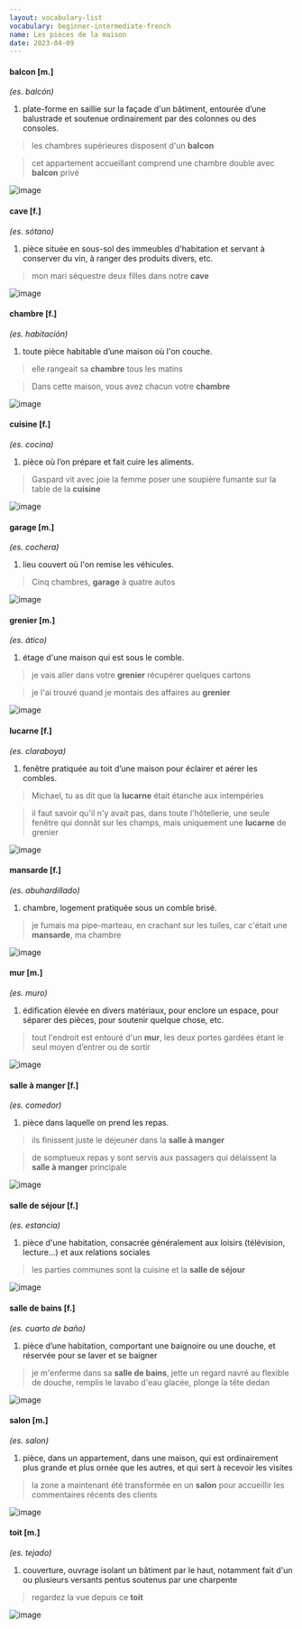 ```yaml
---
layout: vocabulary-list
vocabulary: beginner-intermediate-french
name: Les pièces de la maison
date: 2023-04-09
---
```


#### balcon [m.]

*(es. balcón)*

1. plate-forme en saillie sur la façade d'un bâtiment, entourée d’une balustrade et soutenue ordinairement par des colonnes ou des consoles.

> les chambres supérieures disposent d'un **balcon**

> cet appartement accueillant comprend une chambre double avec **balcon** privé

![image](https://upload.wikimedia.org/wikipedia/commons/thumb/6/68/Balcon_pierre_ch%C3%A2teau_Fontainebleau.jpg/220px-Balcon_pierre_ch%C3%A2teau_Fontainebleau.jpg)

#### cave [f.]

*(es. sótano)*

1. pièce située en sous-sol des immeubles d'habitation et servant à conserver du vin, à ranger des produits divers, etc.

> mon mari séquestre deux filles dans notre **cave**

![image](https://upload.wikimedia.org/wikipedia/commons/thumb/f/f0/Langres_-_cave_Maison_Renaissance.jpg/220px-Langres_-_cave_Maison_Renaissance.jpg)

#### chambre [f.]

*(es. habitación)*

1. toute pièce habitable d’une maison où l'on couche.

> elle rangeait sa **chambre** tous les matins

> Dans cette maison, vous avez chacun votre **chambre**

![image](https://upload.wikimedia.org/wikipedia/commons/thumb/f/f9/GrantHomeBedroom.JPG/220px-GrantHomeBedroom.JPG)

#### cuisine [f.]

*(es. cocina)*

1. pièce où l’on prépare et fait cuire les aliments.

> Gaspard vit avec joie la femme poser une soupière fumante sur la table de la **cuisine**

![image](https://upload.wikimedia.org/wikipedia/commons/thumb/d/db/Modern_Kitchen.jpg/220px-Modern_Kitchen.jpg)

#### garage [m.]

*(es. cochera)*

1. lieu couvert où l'on remise les véhicules.

> Cinq chambres, **garage** à quatre autos

![image](https://upload.wikimedia.org/wikipedia/commons/thumb/4/4e/Car_garage_-House_Detached-_July_4th_2008.JPG/220px-Car_garage_-House_Detached-_July_4th_2008.JPG)

#### grenier [m.]

*(es. ático)*

1. étage d'une maison qui est sous le comble.

> je vais aller dans votre **grenier** récupérer quelques cartons

> je l'ai trouvé quand je montais des affaires au **grenier**

![image](https://upload.wikimedia.org/wikipedia/commons/thumb/4/4f/Wikipedia-dachboden.jpg/220px-Wikipedia-dachboden.jpg)

#### lucarne [f.]

*(es. claraboya)*

1. fenêtre pratiquée au toit d’une maison pour éclairer et aérer les combles.

> Michael, tu as dit que la **lucarne** était étanche aux intempéries

> il faut savoir qu'il n'y avait pas, dans toute l'hôtellerie, une seule fenêtre qui donnât sur les champs, mais uniquement une **lucarne** de grenier

![image](https://upload.wikimedia.org/wikipedia/commons/thumb/a/ad/Chien_assis_-_toit_d%27une_ferme_du_ch%C3%A2teau.JPG/220px-Chien_assis_-_toit_d%27une_ferme_du_ch%C3%A2teau.JPG)

#### mansarde [f.]

*(es. abuhardillado)*

1.  chambre, logement pratiquée sous un comble brisé.

>  je fumais ma pipe-marteau, en crachant sur les tuiles, car c'était une **mansarde**, ma chambre

![image](https://upload.wikimedia.org/wikipedia/commons/thumb/2/21/Attic_bedroom.jpg/220px-Attic_bedroom.jpg)

#### mur [m.]

*(es. muro)*

1.  édification élevée en divers matériaux, pour enclore un espace, pour séparer des pièces, pour soutenir quelque chose, etc.

>  tout l'endroit est entouré d'un **mur**, les deux portes gardées étant le seul moyen d’entrer ou de sortir

![image](https://upload.wikimedia.org/wikipedia/commons/thumb/9/9b/Stone_wall.jpg/220px-Stone_wall.jpg)

#### salle à manger [f.]

*(es. comedor)*

1.  pièce dans laquelle on prend les repas.

> ils finissent juste le déjeuner dans la **salle à manger**

> de somptueux repas y sont servis aux passagers qui délaissent la **salle à manger** principale

![image](https://upload.wikimedia.org/wikipedia/commons/thumb/f/fb/21-13-001-dining-room.jpg/320px-21-13-001-dining-room.jpg)

#### salle de séjour [f.]

*(es. estancia)*

1.   pièce d'une habitation, consacrée généralement aux loisirs (télévision, lecture...) et aux relations sociales

> les parties communes sont la cuisine et la **salle de séjour**

![image](https://upload.wikimedia.org/wikipedia/commons/thumb/2/27/Soviet-era_Estonian_room_in_a_museum.jpg/219px-Soviet-era_Estonian_room_in_a_museum.jpg)

#### salle de bains [f.]

*(es. cuarto de baño)*

1.   pièce d’une habitation, comportant une baignoire ou une douche, et réservée pour se laver et se baigner

> je m'enferme dans sa **salle de bains**, jette un regard navré au flexible de douche, remplis le lavabo d'eau glacée, plonge la tête dedan

![image](https://upload.wikimedia.org/wikipedia/commons/thumb/b/b1/CasaMila-Bany.jpg/220px-CasaMila-Bany.jpg)

#### salon [m.]

*(es. salon)*

1.   pièce, dans un appartement, dans une maison, qui est ordinairement plus grande et plus ornée que les autres, et qui sert à recevoir les visites

> la zone a maintenant été transformée en un **salon** pour accueillir les commentaires récents des clients

![image](https://upload.wikimedia.org/wikipedia/commons/thumb/c/c3/Harewood_House_The_Yellow_Drawing_Room.jpg/220px-Harewood_House_The_Yellow_Drawing_Room.jpg)

#### toit [m.]

*(es. tejado)*

1.   couverture, ouvrage isolant un bâtiment par le haut, notamment fait d'un ou plusieurs versants pentus soutenus par une charpente

> regardez la vue depuis ce **toit**

![image](https://upload.wikimedia.org/wikipedia/commons/thumb/9/9a/Montaigut_toit_0707.jpg/220px-Montaigut_toit_0707.jpg)

